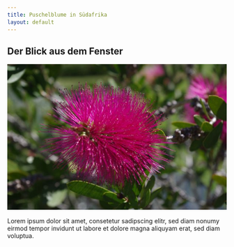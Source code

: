 ```yaml
---
title: Puschelblume in Südafrika
layout: default
---
```


## Der Blick aus dem Fenster 

![Dies ist ein Beispielbild.](assets/images/puschelblume.jpg)

Lorem ipsum dolor sit amet, consetetur sadipscing elitr, sed diam nonumy eirmod tempor invidunt ut labore et dolore magna aliquyam erat, sed diam voluptua. 
